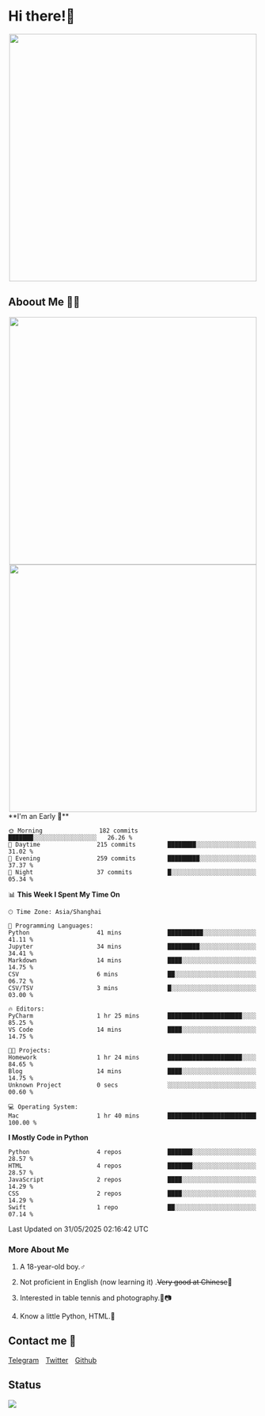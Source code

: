 # Hi there!🎉

<div align=center><img src="https://count.getloli.com/get/@Cicada000?theme=moebooru" width=500px></div>

## Aboout Me 👀💦

<div align=center>
<img src="https://github-readme-stats.vercel.app/api?username=Cicada000&show_icons=true&theme=tokyonight" width=500px>
<br>
<img src="https://github-readme-stats.vercel.app/api/top-langs/?username=Cicada000&show_icons=true&theme=tokyonight&layout=compact" width=500px>
</div>
<!--START_SECTION:waka-->
**I'm an Early 🐤** 

```text
🌞 Morning                182 commits         ███████░░░░░░░░░░░░░░░░░░   26.26 % 
🌆 Daytime                215 commits         ████████░░░░░░░░░░░░░░░░░   31.02 % 
🌃 Evening                259 commits         █████████░░░░░░░░░░░░░░░░   37.37 % 
🌙 Night                  37 commits          █░░░░░░░░░░░░░░░░░░░░░░░░   05.34 % 
```


📊 **This Week I Spent My Time On** 

```text
🕑︎ Time Zone: Asia/Shanghai

💬 Programming Languages: 
Python                   41 mins             ██████████░░░░░░░░░░░░░░░   41.11 % 
Jupyter                  34 mins             █████████░░░░░░░░░░░░░░░░   34.41 % 
Markdown                 14 mins             ████░░░░░░░░░░░░░░░░░░░░░   14.75 % 
CSV                      6 mins              ██░░░░░░░░░░░░░░░░░░░░░░░   06.72 % 
CSV/TSV                  3 mins              █░░░░░░░░░░░░░░░░░░░░░░░░   03.00 % 

🔥 Editors: 
PyCharm                  1 hr 25 mins        █████████████████████░░░░   85.25 % 
VS Code                  14 mins             ████░░░░░░░░░░░░░░░░░░░░░   14.75 % 

🐱‍💻 Projects: 
Homework                 1 hr 24 mins        █████████████████████░░░░   84.65 % 
Blog                     14 mins             ████░░░░░░░░░░░░░░░░░░░░░   14.75 % 
Unknown Project          0 secs              ░░░░░░░░░░░░░░░░░░░░░░░░░   00.60 % 

💻 Operating System: 
Mac                      1 hr 40 mins        █████████████████████████   100.00 % 
```

**I Mostly Code in Python** 

```text
Python                   4 repos             ███████░░░░░░░░░░░░░░░░░░   28.57 % 
HTML                     4 repos             ███████░░░░░░░░░░░░░░░░░░   28.57 % 
JavaScript               2 repos             ████░░░░░░░░░░░░░░░░░░░░░   14.29 % 
CSS                      2 repos             ████░░░░░░░░░░░░░░░░░░░░░   14.29 % 
Swift                    1 repo              ██░░░░░░░░░░░░░░░░░░░░░░░   07.14 % 
```




 Last Updated on 31/05/2025 02:16:42 UTC
<!--END_SECTION:waka-->

### More About Me

1. A 18-year-old boy.♂

2. Not proficient in English (now learning it) .~~Very good at Chinese~~🤣

3. Interested in table tennis and photography.🏓📷

4. Know a little Python, HTML.🐍


## Contact me 💬

[Telegram](https://t.me/CicadaLYW)&emsp;[Twitter](https://twitter.com/Cicada0001)&emsp;[Github](https://github.com/Cicada000)

## Status
<img src="https://weather-icon.journeyad.repl.co/@hangzhou?v=1" align="left">







